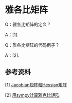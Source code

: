 # 雅各比矩阵

Q：雅各比矩阵的定义？

A：[1].

Q：雅各比矩阵的代码例子？

A：[2].

## 参考资料

[1] [Jacobian矩阵和Hessian矩阵](http://jacoxu.com/jacobian矩阵和hessian矩阵/)

[2] [用sympy计算雅克比矩阵](https://blog.csdn.net/PupilChon9/article/details/84973131)

